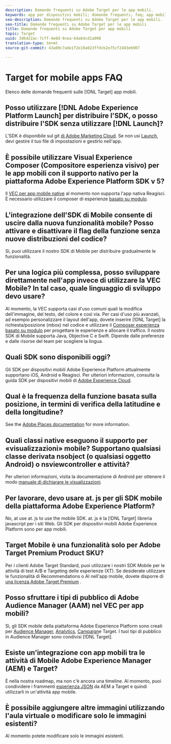 ```yaml
---
description: Domande frequenti su Adobe Target per le app mobili.
keywords: app per dispositivi mobili; domande frequenti; faq; app mobile di destinazione
seo-description: Domande frequenti su Adobe Target per le app mobili.
seo-title: Domande frequenti su Adobe Target per le app mobili
title: Domande frequenti su Adobe Target per app mobili
topic: Target
uuid: 3d6422ac-7cff-4e0d-9cea-64a64cd1a098
translation-type: tm+mt
source-git-commit: 43a00c7ade1f2e10a023ffdcb2e75cf2483e6907

---
```



# Target for mobile apps FAQ

Elenco delle domande frequenti sulle [!DNL Target] app mobili.

## Posso utilizzare [!DNL Adobe Experience Platform Launch] per distribuire l'SDK, o posso distribuire l'SDK senza utilizzare [!DNL Launch]?

L'SDK è disponibile sul git [di Adobe Marketing Cloud](https://github.com/Adobe-Marketing-Cloud/acp-sdks/). Se non usi [Launch](https://docs.adobe.com/content/help/en/launch/using/overview.html), devi gestire il tuo file di impostazioni e gestirlo nell'app.

## È possibile utilizzare Visual Experience Composer (Compositore esperienza visivo) per le app mobili con il supporto nativo per la piattaforma Adobe Experience Platform SDK v 5?

Il [VEC per app mobile native](/help/c-target-mobile-app/c-mobile-visual-experience-composer/mobile-visual-experience-composer.md) al momento non supporta l'app nativa Reagisci. È necessario utilizzare il composer di esperienze [basato su modulo](/help/c-experiences/form-experience-composer.md).

## L'integrazione dell'SDK di Mobile consente di uscire dalla nuova funzionalità mobile? Posso attivare e disattivare il flag della funzione senza nuove distribuzioni del codice?

Sì, puoi utilizzare il nostro SDK di Mobile per distribuire gradualmente le funzionalità.

## Per una logica più complessa, posso sviluppare direttamente nell'app invece di utilizzare la VEC Mobile? In tal caso, quale linguaggio di sviluppo devo usare?

Al momento, la VEC supporta casi d'uso comuni quali la modifica dell'immagine, del testo, del colore e così via. Per casi d'uso più avanzati, ad esempio personalizzare il layout dell'app, dovete inserire [!DNL Target] la richiesta/posizione (mbox) nel codice e utilizzare il [Composer esperienza basato su modulo](/help/c-experiences/form-experience-composer.md) per progettare le esperienze e allocare il traffico. Il nostro SDK di Mobile supporta Java, Objective C e Swift. Dipende dalle preferenze e dalle risorse del team per scegliere la lingua.

## Quali SDK sono disponibili oggi?

Gli SDK per dispositivi mobili Adobe Experience Platform attualmente supportano iOS, Android e Reagisci. Per ulteriori informazioni, consulta la guida SDK per dispositivi mobili di [Adobe Experience Cloud](https://aep-sdks.gitbook.io/docs/).

## Qual è la frequenza della funzione basata sulla posizione, in termini di verifica della latitudine e della longitudine?

See the [Adobe Places documentation](https://placesdocs.com/places-services-by-adobe-documentation/) for more information.

## Quali classi native eseguono il supporto per «visualizzazioni» mobile? Supportano qualsiasi classe derivata nsobject (o qualsiasi oggetto Android) o nsviewcontroller e attività?

Per ulteriori informazioni, visita la documentazione di Android per ottenere il modo [manuale di dichiarare le visualizzazioni](/help/c-target-mobile-app/c-mobile-visual-experience-composer/mobile-visual-experience-composer-android.md#views).

## Per lavorare, devo usare at. js per gli SDK mobile della piattaforma Adobe Experience Platform?

No, at use at. js to use the mobile SDK. at. js è la [!DNL Target] libreria javascript per i siti Web. Gli SDK per dispositivi mobili Adobe Experience Platform sono per app mobili.

## Target Mobile è una funzionalità solo per Adobe Target Premium Product SKU?

Per i clienti Adobe Target Standard, puoi utilizzare i nostri SDK Mobile per le attività di test A/B e Targeting delle esperienze (XT). Se desiderate utilizzare le funzionalità di Recommendations o AI nell'app mobile, dovete disporre di [una licenza Adobe Target Premium](/help/c-intro/intro.md#premium) .

## Posso sfruttare i tipi di pubblico di Adobe Audience Manager (AAM) nel VEC per app mobili?

Sì, gli SDK mobile della piattaforma Adobe Experience Platform sono creati per [Audience Manager](https://docs.adobe.com/content/help/en/audience-manager/user-guide/aam-home.html), [Analytics](https://docs.adobe.com/content/help/en/analytics/landing/home.html), [Campaign](https://docs.adobe.com/content/help/en/campaign-standard/using/campaign-standard-home.html)e Target. I tuoi tipi di pubblico in Audience Manager sono condivisi [!DNL Target].

## Esiste un'integrazione con app mobili tra le attività di Mobile Adobe Experience Manager (AEM) e Target?

È nella nostra roadmap, ma non c'è ancora una timeline. Al momento, puoi condividere i frammenti [esperienza JSON](/help/c-experiences/c-manage-content/aem-experience-fragments.md) da AEM a Target e quindi utilizzarli in un'attività app mobile.

## È possibile aggiungere altre immagini utilizzando l'aula virtuale o modificare solo le immagini esistenti?

Al momento potete modificare solo le immagini esistenti.
